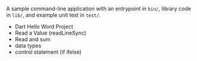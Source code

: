 A sample command-line application with an entrypoint in `bin/`, library code
in `lib/`, and example unit test in `test/`.
- Dart Hello Word Project
- Read a Value (readLineSync)
- Read and sum
- data types
- control statement (if ifelse)
